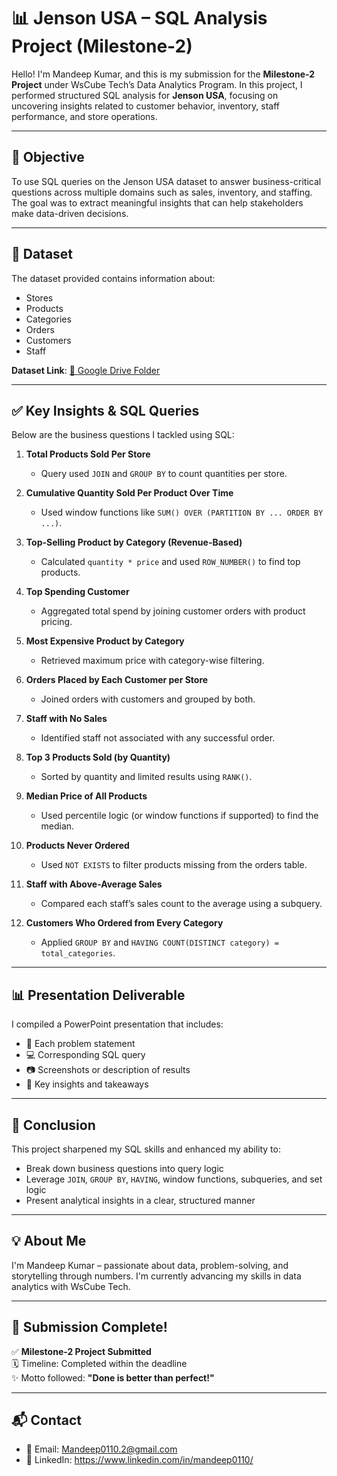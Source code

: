 # 📊 Jenson USA – SQL Analysis Project (Milestone-2)

Hello! I'm Mandeep Kumar, and this is my submission for the **Milestone-2 Project** under WsCube Tech’s Data Analytics Program. In this project, I performed structured SQL analysis for **Jenson USA**, focusing on uncovering insights related to customer behavior, inventory, staff performance, and store operations.

---

## 🧠 Objective

To use SQL queries on the Jenson USA dataset to answer business-critical questions across multiple domains such as sales, inventory, and staffing. The goal was to extract meaningful insights that can help stakeholders make data-driven decisions.

---

## 📂 Dataset

The dataset provided contains information about:
- Stores
- Products
- Categories
- Orders
- Customers
- Staff

**Dataset Link**: [📎 Google Drive Folder](https://drive.google.com/drive/folders/1feFkClnYME7Be3kjmz-TD2PV1uVkXNAN)

---

## ✅ Key Insights & SQL Queries

Below are the business questions I tackled using SQL:

1. **Total Products Sold Per Store**
   - Query used `JOIN` and `GROUP BY` to count quantities per store.

2. **Cumulative Quantity Sold Per Product Over Time**
   - Used window functions like `SUM() OVER (PARTITION BY ... ORDER BY ...)`.

3. **Top-Selling Product by Category (Revenue-Based)**
   - Calculated `quantity * price` and used `ROW_NUMBER()` to find top products.

4. **Top Spending Customer**
   - Aggregated total spend by joining customer orders with product pricing.

5. **Most Expensive Product by Category**
   - Retrieved maximum price with category-wise filtering.

6. **Orders Placed by Each Customer per Store**
   - Joined orders with customers and grouped by both.

7. **Staff with No Sales**
   - Identified staff not associated with any successful order.

8. **Top 3 Products Sold (by Quantity)**
   - Sorted by quantity and limited results using `RANK()`.

9. **Median Price of All Products**
   - Used percentile logic (or window functions if supported) to find the median.

10. **Products Never Ordered**
    - Used `NOT EXISTS` to filter products missing from the orders table.

11. **Staff with Above-Average Sales**
    - Compared each staff’s sales count to the average using a subquery.

12. **Customers Who Ordered from Every Category**
    - Applied `GROUP BY` and `HAVING COUNT(DISTINCT category) = total_categories`.

---

## 📊 Presentation Deliverable

I compiled a PowerPoint presentation that includes:
- 📌 Each problem statement
- 💻 Corresponding SQL query
- 📷 Screenshots or description of results
- 🎯 Key insights and takeaways

---

## 🧾 Conclusion

This project sharpened my SQL skills and enhanced my ability to:
- Break down business questions into query logic
- Leverage `JOIN`, `GROUP BY`, `HAVING`, window functions, subqueries, and set logic
- Present analytical insights in a clear, structured manner

---

## 💡 About Me

I'm Mandeep Kumar – passionate about data, problem-solving, and storytelling through numbers. I'm currently advancing my skills in data analytics with WsCube Tech.

---

## 🚀 Submission Complete!

✅ **Milestone-2 Project Submitted**  
🗓️ Timeline: Completed within the deadline  
✨ Motto followed: **"Done is better than perfect!"**

---

## 📬 Contact

- 📧 Email: Mandeep0110.2@gmail.com
- 💼 LinkedIn: https://www.linkedin.com/in/mandeep0110/
